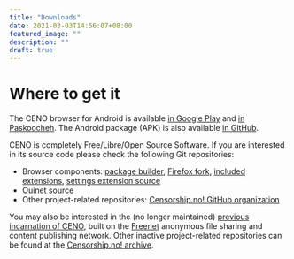 ```yaml
---
title: "Downloads"
date: 2021-03-03T14:56:07+08:00
featured_image: ""
description: ""
draft: true
---
```

# Where to get it

The CENO browser for Android is available [in Google Play](https://play.google.com/store/apps/details?id=ie.equalit.ceno "CENO app in Google Play") and [in Paskoocheh](https://paskoocheh.com/tools/124/android.html "CENO app in Paskoocheh").  The Android package (APK) is also available [in GitHub](https://github.com/censorship-no/ceno-browser/releases "CENO app in GitHub").

CENO is completely Free/Libre/Open Source Software.  If you are interested in its source code please check the following Git repositories:

  - Browser components: [package builder](https://github.com/censorship-no/ceno-browser), [Firefox fork](https://github.com/censorship-no/gecko-dev/tree/ceno), [included extensions](https://github.com/censorship-no/ceno-distribution), [settings extension source](https://github.com/censorship-no/ceno-ext-settings)
  - [Ouinet source](https://github.com/equalitie/ouinet)
  - Other project-related repositories: [Censorship.no! GitHub organization](https://github.com/censorship-no)

You may also be interested in the (no longer maintained) [previous incarnation of CENO](https://github.com/censorship-no-archive/ceno1), built on the [Freenet][] anonymous file sharing and content publishing network.  Other inactive project-related repositories can be found at the [Censorship.no! archive](https://github.com/censorship-no-archive).

[Freenet]: https://freenetproject.org/
